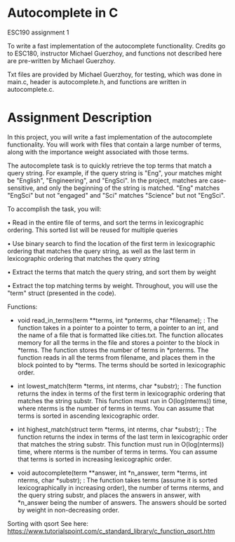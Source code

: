 # Autocomplete in C
ESC190 assignment 1

To write a fast implementation of the autocomplete functionality. Credits go to ESC180, instructor Michael Guerzhoy, and functions not described here are pre-written by Michael Guerzhoy. 

Txt files are provided by Michael Guerzhoy, for testing, which was done in main.c, header is autocomplete.h, and functions are written in autocomplete.c.

# Assignment Description
In this project, you will write a fast implementation of the autocomplete functionality. You will work with files that contain a large number of terms, along with the importance weight associated with those terms.

The autocomplete task is to quickly retrieve the top terms that match a query string. For example, if the query string is "Eng", your matches might be "English", "Engineering", and "EngSci". In the project, matches are case-sensitive, and only the beginning of the string is matched. "Eng" matches "EngSci" but not "engaged" and "Sci" matches "Science" but not "EngSci".

To accomplish the task, you will:

• Read in the entire file of terms, and sort the terms in lexicographic ordering. This sorted list will be reused for multiple queries

• Use binary search to find the location of the first term in lexicographic ordering that matches the query string, as well as the last term in lexicographic ordering that matches the query string

• Extract the terms that match the query string, and sort them by weight

• Extract the top matching terms by weight. Throughout, you will use the "term" struct (presented in the code). 

Functions:

- void read_in_terms(term **terms, int *pnterms, char *filename); : The function takes in a pointer to a pointer to term, a pointer to an int, and the name of a file that is formatted like cities.txt. The function allocates memory for all the terms in the file and stores a pointer to the block in *terms. The function stores the number of terms in *pnterms. The function reads in all the terms from filename, and places them in the block pointed to by *terms. The terms should be sorted in lexicographic order.

- int lowest_match(term *terms, int nterms, char *substr); : The function returns the index in terms of the first term in lexicographic ordering that matches the string substr. This function must run in O(log(nterms)) time, where nterms is the number of terms in terms. You can assume that terms is sorted in ascending lexicographic order.

- int highest_match(struct term *terms, int nterms, char *substr); : The function returns the index in terms of the last term in lexicographic order that matches the string substr. This function must run in O(log(nterms)) time, where nterms is the number of terms in terms. You can assume that terms is sorted in increasing lexicographic order.

- void autocomplete(term **answer, int *n_answer, term *terms, int nterms, char *substr); : The function takes terms (assume it is sorted lexicographically in increasing order), the number of terms nterms, and the query string substr, and places the answers in answer, with *n_answer being the number of answers. The answers should be sorted by weight in non-decreasing order.

Sorting with qsort
See here: https://www.tutorialspoint.com/c_standard_library/c_function_qsort.htm
